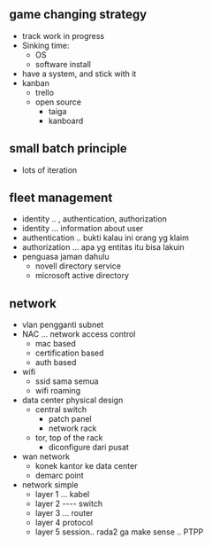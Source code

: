 ## game changing strategy
- track work in progress
- Sinking time:
    - OS
    - software install
- have a system, and stick with it
- kanban
    - trello
    - open source
        - taiga
        - kanboard

## small batch principle
- lots of iteration

## fleet management
- identity .. , authentication, authorization
- identity ... information about user
- authentication .. bukti kalau ini orang yg klaim
- authorization ... apa yg entitas itu bisa lakuin
- penguasa jaman dahulu
    - novell directory service
    - microsoft active directory


## network
- vlan pengganti subnet
- NAC ... network access control
    - mac based
    - certification based
    - auth based
- wifi
    - ssid sama semua
    - wifi roaming
- data center physical design
    - central switch
        - patch panel
        - network rack
    - tor, top of the rack
        - diconfigure dari pusat
- wan network
    - konek kantor ke data center
    - demarc point
- network simple
    - layer 1 ... kabel
    - layer 2 ---- switch
    - layer 3 ... router
    - layer 4 protocol
    - layer 5 session.. rada2 ga make sense .. PTPP 